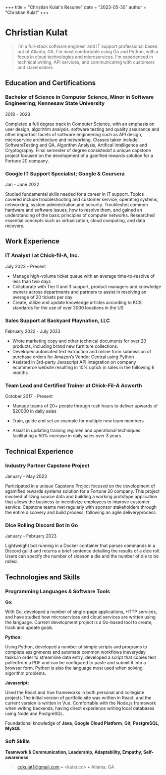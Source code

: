 +++
title = "Christian Kulat's Resume"
date =  "2023-05-30"
author = "Christian Kulat"
+++

Christian Kulat
============


> I’m a full-stack software engineer and IT support professional based out of Atlanta, GA. I'm most comfortable using Go and Python, with a focus in cloud technologies and microservices. I'm experienced in technical writing, API services, and communicating with customers and stakeholders.


Education and Certifications
---------

### **Bachelor of Science in Computer Science, Minor in Software Engineering**; Kennesaw State University

2018 - 2023

Completed a full degree track in Computer Science, with an emphasis on user design, algorithm analysis, software testing and quality assurance and other important facets of software engineering such as API design, microservice architecture and networking. Classes taken include SoftwareTesting and QA, Algorithm Analysis, Artifical Intelligence and Cryptography. Final semester of degree consistedof a unique capstone project focused on the development of a gamified rewards solution for a Fortune 20 company.

###   **Google IT Support Specialist**; Google & Coursera

Jan - June 2022

Studied fundamental skills needed for a career in IT support. Topics covered include troubleshooting and customer service, operating systems, networking, system administration,and security. Troubleshot common hardware and software issues, how to resolve them, and gained an understanding of the basic principles of computer networks. Researched essential concepts such as virtualization, cloud computing, and data recovery.

Work Experience
----------

### **IT Analyst I at Chick-fil-A, Inc.**

July 2023 - Present

- Manage high-volume ticket queue with an average time-to-resolve of less than two days
- Collaborate with Tier II and 3 support, product managers and knowledge owners across departments and partners to assist in resolving an average of 20 tickets per day
- Create, utilize and update knowledge articles according to KCS standards for the use of over 3000 locations in the US

### **Sales Support at Backyard Playnation, LLC**

February 2022 - July 2023

-   Wrote marketing copy and other technical documents for over 20 products, including brand new furniture collections.
-   Developed automated text extraction and online form submission of purchase orders for Amazon’s Vendor Central using Python
-   Assisted in 3rd-party Javascript API integration on company ecommerce website resulting in 10% uptick in sales in the following 6 months


### **Team Lead and Certified Trainer at Chick-Fil-A Acworth**

October 2017 - Present

-   Manage teams of 20+ people through rush hours to deliver upwards of $20000 in daily sales
-   Train, guide and set an example for multiple new team members

-   Assist in updating training regimen and operational techniques facilitating a 50% increase in daily sales over 3 years

Technical Experience
--------------------

### **Industry Partner Capstone Project**

January - May 2023

Participated in a unique Capstone Project focused on the development of agamified rewards systems solution for a Fortune 20 company. This project involved utilizing source data and building a working prototype application that allows the
business to incentivize employees to improve customer service. Capstone teams met regularly with sponsor stakeholders through the entire discovery and build process, following an agile deliveryprocess.

### **Dice Rolling Discord Bot in Go**

January - February 2023

Lightweight bot running in a Docker container that parses commands in a Discord guild and returns a brief sentence detailing the results of a dice roll. Users can specify the number of sideson a die and the number of die to be rolled.

Technologies and Skills
--------------------

### Programming Languages & Software Tools

   **Go:** 
           
With Go, developed a number of single-page applications, HTTP services,
and have studied how microservices and cloud services are written using the language. Current development project is a Go-based tool to create, track and update goals.

   **Python:** 
                
Using Python, developed a number of simple scripts and programs to complete assignments and automate common workflows ineveryday tasks.In order to streamline data entry, developed a script that copies text pulledfrom a PDF and can be configured to paste and submit it into a browser form. Python is also the language most used when solving algorithm problems.

   **Javascript:** 
                    
Used the React and Vue frameworks in both personal and collegiate projects.The initial version of portfolio site was written in React, and the current version is written in Vue. Comfortable with the Node.js framework when writing backends, having direct experience writing local databases using Node and PostgreSQL.

   Foundational knowledge of  **Java**, **Google Cloud Platform**, **Git**, **PostgreSQL**, **MySQL**

### Soft Skills

**Teamwork & Communication, Leadership, Adaptability, Empathy, Self-awareness**
   
> <cdkulat1@gmail.com> • <kulat.co> • 
> Atlanta, GA

